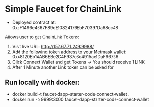 # Simple Faucet for ChainLink

* Deployed contract at: 0xcF1496e4667F89dE10824176EbF70397Da68cc48

Allows user to get ChainLink Tokens:
1. Visit live URL: http://152.67.71.249:9988/
2. Add the following token address to your Metmask wallet: 0x48120Eb14AB6EBe2C4F937c3c4915ae1DaF96736
3. Click Connect Wallet and get Tokens -> You should receive 1 LINK
4. After 1 Minute another Link token can be asked for

## Run locally with docker:
* docker build -t faucet-dapp-starter-code-connect-wallet .
* docker run -p 9999:3000 faucet-dapp-starter-code-connect-wallet
